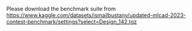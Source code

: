 Please download the benchmark suite from   
https://www.kaggle.com/datasets/ismailbustany/updated-mlcad-2023-contest-benchmark/settings?select=Design_142.tgz
